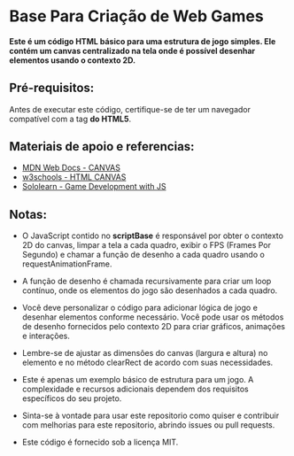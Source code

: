 # Base Para Criação de Web Games
 #### Este é um código HTML básico para uma estrutura de jogo simples. Ele contém um canvas centralizado na tela onde é possível desenhar elementos usando o contexto 2D.
 
## Pré-requisitos:
Antes de executar este código, certifique-se de ter um navegador compatível com a tag **<canvas> do HTML5**.

## Materiais de apoio e referencias:
- [MDN Web Docs - CANVAS](https://developer.mozilla.org/pt-BR/docs/Web/API/CanvasRenderingContext2D)
- [w3schools - HTML CANVAS](https://www.w3schools.com/js/js_graphics_canvas.asp)
- [Sololearn - Game Development with JS](https://www.sololearn.com/learning/1175) 

## Notas:
- O JavaScript contido no **scriptBase** é responsável por obter o contexto 2D do canvas, limpar a tela a cada quadro, exibir o FPS (Frames Por Segundo) e chamar a função de desenho a cada quadro usando o requestAnimationFrame.
- A função de desenho é chamada recursivamente para criar um loop contínuo, onde os elementos do jogo são desenhados a cada quadro.
- Você deve personalizar o código para adicionar lógica de jogo e desenhar elementos conforme necessário. Você pode usar os métodos de desenho fornecidos pelo contexto 2D para criar gráficos, animações e interações.
- Lembre-se de ajustar as dimensões do canvas (largura e altura) no elemento <canvas> e no método clearRect de acordo com suas necessidades.
- Este é apenas um exemplo básico de estrutura para um jogo. A complexidade e recursos adicionais dependem dos requisitos específicos do seu projeto.
- Sinta-se à vontade para usar este repositorio como quiser e contribuir com melhorias para este repositorio, abrindo issues ou pull requests.

- Este código é fornecido sob a licença MIT.